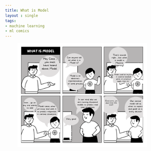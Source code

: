 ```yaml
---
title: What is Model
layout : single
tags:
- machine learning
- ml comics
---
```


<figure>
	<a><img src="/assets/images/WhatIsModel.png"></a>
</figure>
